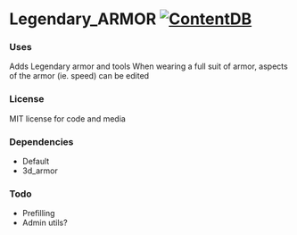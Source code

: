 # Legendary_ARMOR [![ContentDB](https://content.minetest.net/packages/DynamaxPikachu/legendary_ore/shields/title/)](https://content.minetest.net/packages/DynamaxPikachu/legendary_ore/)
### Uses

Adds Legendary armor and tools
When wearing a full suit of armor, aspects of the armor (ie. speed) can be edited

### License
MIT license for code and media

### Dependencies
- Default
- 3d_armor

### Todo
- Prefilling
- Admin utils?
